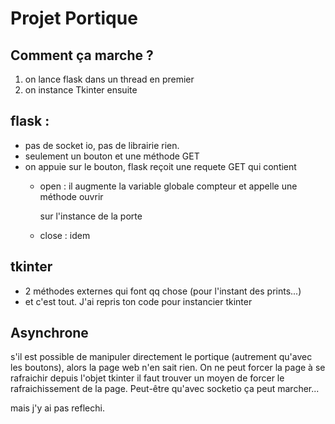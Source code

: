 # Projet Portique

## Comment ça marche ?

1. on lance flask dans un thread en premier
2. on instance Tkinter ensuite

## flask :

* pas de socket io, pas de librairie rien.
* seulement un bouton et une méthode GET
* on appuie sur le bouton, flask reçoit une requete GET qui contient
  * open : il augmente la variable globale compteur et appelle une méthode ouvrir

      sur l'instance de la porte
  * close : idem

## tkinter

* 2 méthodes externes qui font qq chose (pour l'instant des prints...)
* et c'est tout. J'ai repris ton code pour instancier tkinter

## Asynchrone

s'il est possible de manipuler directement le portique (autrement qu'avec
les boutons), alors la page web n'en sait rien.
On ne peut forcer la page à se rafraichir depuis l'objet tkinter
il faut trouver un moyen de forcer le rafraichissement de la page.
Peut-être qu'avec socketio ça peut marcher...

mais j'y ai pas reflechi.
